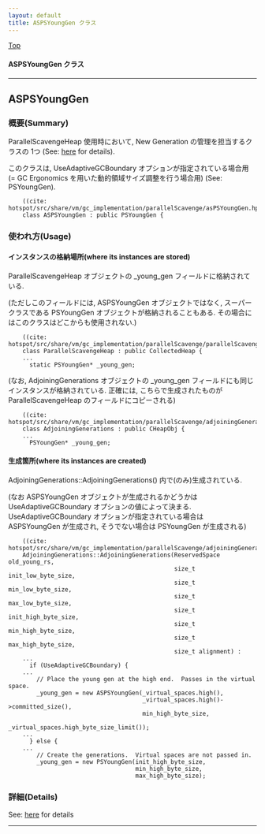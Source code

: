 ```yaml
---
layout: default
title: ASPSYoungGen クラス 
---
```

[Top](../index.html)

#### ASPSYoungGen クラス 



---
## <a name="noDTX0201n" id="noDTX0201n">ASPSYoungGen</a>

### 概要(Summary)
ParallelScavengeHeap 使用時において, New Generation の管理を担当するクラスの 1つ (See: [here](no3718kvd.html) for details).

このクラスは, UseAdaptiveGCBoundary オプションが指定されている場合用 
(= GC Ergonomics を用いた動的領域サイズ調整を行う場合用) (See: PSYoungGen).


```
    ((cite: hotspot/src/share/vm/gc_implementation/parallelScavenge/asPSYoungGen.hpp))
    class ASPSYoungGen : public PSYoungGen {
```

### 使われ方(Usage)
#### インスタンスの格納場所(where its instances are stored)
ParallelScavengeHeap オブジェクトの _young_gen フィールドに格納されている.

(ただしこのフィールドには, ASPSYoungGen オブジェクトではなく,
スーパークラスである PSYoungGen オブジェクトが格納されることもある.
その場合にはこのクラスはどこからも使用されない.)


```
    ((cite: hotspot/src/share/vm/gc_implementation/parallelScavenge/parallelScavengeHeap.hpp))
    class ParallelScavengeHeap : public CollectedHeap {
    ...
      static PSYoungGen* _young_gen;
```

(なお, AdjoiningGenerations オブジェクトの _young_gen フィールドにも同じインスタンスが格納されている.
正確には, こちらで生成されたものが ParallelScavengeHeap のフィールドにコピーされる)


```
    ((cite: hotspot/src/share/vm/gc_implementation/parallelScavenge/adjoiningGenerations.hpp))
    class AdjoiningGenerations : public CHeapObj {
    ...
      PSYoungGen* _young_gen;
```

#### 生成箇所(where its instances are created)
AdjoiningGenerations::AdjoiningGenerations() 内で(のみ)生成されている.

(なお ASPSYoungGen オブジェクトが生成されるかどうかは UseAdaptiveGCBoundary オプションの値によって決まる.
UseAdaptiveGCBoundary オプションが指定されている場合は ASPSYoungGen が生成され, そうでない場合は PSYoungGen が生成される)


```
    ((cite: hotspot/src/share/vm/gc_implementation/parallelScavenge/adjoiningGenerations.cpp))
    AdjoiningGenerations::AdjoiningGenerations(ReservedSpace old_young_rs,
                                               size_t init_low_byte_size,
                                               size_t min_low_byte_size,
                                               size_t max_low_byte_size,
                                               size_t init_high_byte_size,
                                               size_t min_high_byte_size,
                                               size_t max_high_byte_size,
                                               size_t alignment) :
    ...
      if (UseAdaptiveGCBoundary) {
    ...
        // Place the young gen at the high end.  Passes in the virtual space.
        _young_gen = new ASPSYoungGen(_virtual_spaces.high(),
                                      _virtual_spaces.high()->committed_size(),
                                      min_high_byte_size,
                                      _virtual_spaces.high_byte_size_limit());
    ...
      } else {
    ...
        // Create the generations.  Virtual spaces are not passed in.
        _young_gen = new PSYoungGen(init_high_byte_size,
                                    min_high_byte_size,
                                    max_high_byte_size);
```




### 詳細(Details)
See: [here](../doxygen/classASPSYoungGen.html) for details

---
